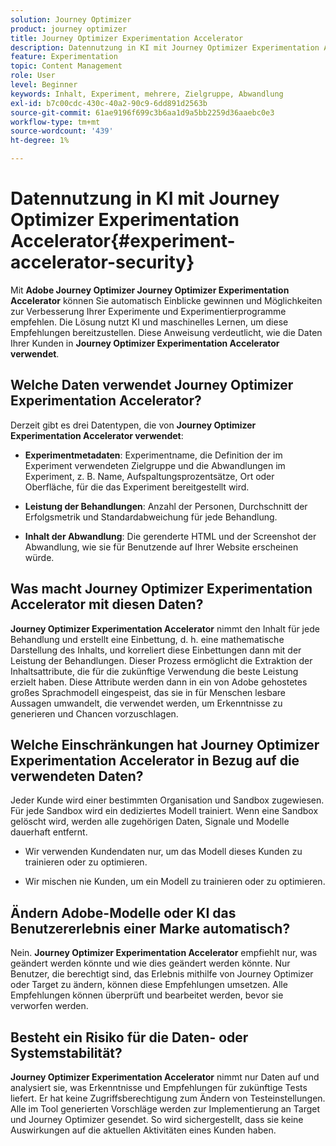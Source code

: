 ```yaml
---
solution: Journey Optimizer
product: journey optimizer
title: Journey Optimizer Experimentation Accelerator
description: Datennutzung in KI mit Journey Optimizer Experimentation Accelerator
feature: Experimentation
topic: Content Management
role: User
level: Beginner
keywords: Inhalt, Experiment, mehrere, Zielgruppe, Abwandlung
exl-id: b7c00cdc-430c-40a2-90c9-6dd891d2563b
source-git-commit: 61ae9196f699c3b6aa1d9a5bb2259d36aaebc0e3
workflow-type: tm+mt
source-wordcount: '439'
ht-degree: 1%

---
```


# Datennutzung in KI mit Journey Optimizer Experimentation Accelerator{#experiment-accelerator-security}

Mit **Adobe Journey Optimizer Journey Optimizer Experimentation Accelerator** können Sie automatisch Einblicke gewinnen und Möglichkeiten zur Verbesserung Ihrer Experimente und Experimentierprogramme empfehlen. Die Lösung nutzt KI und maschinelles Lernen, um diese Empfehlungen bereitzustellen. Diese Anweisung verdeutlicht, wie die Daten Ihrer Kunden in **Journey Optimizer Experimentation Accelerator verwendet**.

## Welche Daten verwendet Journey Optimizer Experimentation Accelerator?

Derzeit gibt es drei Datentypen, die von **Journey Optimizer Experimentation Accelerator verwendet**:

* **Experimentmetadaten**: Experimentname, die Definition der im Experiment verwendeten Zielgruppe und die Abwandlungen im Experiment, z. B. Name, Aufspaltungsprozentsätze, Ort oder Oberfläche, für die das Experiment bereitgestellt wird.

* **Leistung der Behandlungen**: Anzahl der Personen, Durchschnitt der Erfolgsmetrik und Standardabweichung für jede Behandlung.

* **Inhalt der Abwandlung**: Die gerenderte HTML und der Screenshot der Abwandlung, wie sie für Benutzende auf Ihrer Website erscheinen würde.

## Was macht Journey Optimizer Experimentation Accelerator mit diesen Daten?

**Journey Optimizer Experimentation Accelerator** nimmt den Inhalt für jede Behandlung und erstellt eine Einbettung, d. h. eine mathematische Darstellung des Inhalts, und korreliert diese Einbettungen dann mit der Leistung der Behandlungen. Dieser Prozess ermöglicht die Extraktion der Inhaltsattribute, die für die zukünftige Verwendung die beste Leistung erzielt haben. Diese Attribute werden dann in ein von Adobe gehostetes großes Sprachmodell eingespeist, das sie in für Menschen lesbare Aussagen umwandelt, die verwendet werden, um Erkenntnisse zu generieren und Chancen vorzuschlagen.

## Welche Einschränkungen hat Journey Optimizer Experimentation Accelerator in Bezug auf die verwendeten Daten?

Jeder Kunde wird einer bestimmten Organisation und Sandbox zugewiesen. Für jede Sandbox wird ein dediziertes Modell trainiert. Wenn eine Sandbox gelöscht wird, werden alle zugehörigen Daten, Signale und Modelle dauerhaft entfernt.

* Wir verwenden Kundendaten nur, um das Modell dieses Kunden zu trainieren oder zu optimieren.

* Wir mischen nie Kunden, um ein Modell zu trainieren oder zu optimieren.

## Ändern Adobe-Modelle oder KI das Benutzererlebnis einer Marke automatisch?

Nein. **Journey Optimizer Experimentation Accelerator** empfiehlt nur, was geändert werden könnte und wie dies geändert werden könnte. Nur Benutzer, die berechtigt sind, das Erlebnis mithilfe von Journey Optimizer oder Target zu ändern, können diese Empfehlungen umsetzen. Alle Empfehlungen können überprüft und bearbeitet werden, bevor sie verworfen werden.

## Besteht ein Risiko für die Daten- oder Systemstabilität?

**Journey Optimizer Experimentation Accelerator** nimmt nur Daten auf und analysiert sie, was Erkenntnisse und Empfehlungen für zukünftige Tests liefert. Er hat keine Zugriffsberechtigung zum Ändern von Testeinstellungen. Alle im Tool generierten Vorschläge werden zur Implementierung an Target und Journey Optimizer gesendet. So wird sichergestellt, dass sie keine Auswirkungen auf die aktuellen Aktivitäten eines Kunden haben.
